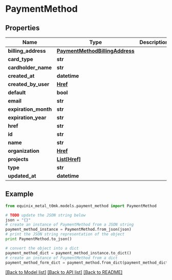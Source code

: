 # PaymentMethod


## Properties
Name | Type | Description | Notes
------------ | ------------- | ------------- | -------------
**billing_address** | [**PaymentMethodBillingAddress**](PaymentMethodBillingAddress.md) |  | [optional] 
**card_type** | **str** |  | [optional] 
**cardholder_name** | **str** |  | [optional] 
**created_at** | **datetime** |  | [optional] 
**created_by_user** | [**Href**](Href.md) |  | [optional] 
**default** | **bool** |  | [optional] 
**email** | **str** |  | [optional] 
**expiration_month** | **str** |  | [optional] 
**expiration_year** | **str** |  | [optional] 
**href** | **str** |  | [optional] 
**id** | **str** |  | [optional] 
**name** | **str** |  | [optional] 
**organization** | [**Href**](Href.md) |  | [optional] 
**projects** | [**List[Href]**](Href.md) |  | [optional] 
**type** | **str** |  | [optional] 
**updated_at** | **datetime** |  | [optional] 

## Example

```python
from equinix_metal_t0mk.models.payment_method import PaymentMethod

# TODO update the JSON string below
json = "{}"
# create an instance of PaymentMethod from a JSON string
payment_method_instance = PaymentMethod.from_json(json)
# print the JSON string representation of the object
print PaymentMethod.to_json()

# convert the object into a dict
payment_method_dict = payment_method_instance.to_dict()
# create an instance of PaymentMethod from a dict
payment_method_form_dict = payment_method.from_dict(payment_method_dict)
```
[[Back to Model list]](../README.md#documentation-for-models) [[Back to API list]](../README.md#documentation-for-api-endpoints) [[Back to README]](../README.md)


